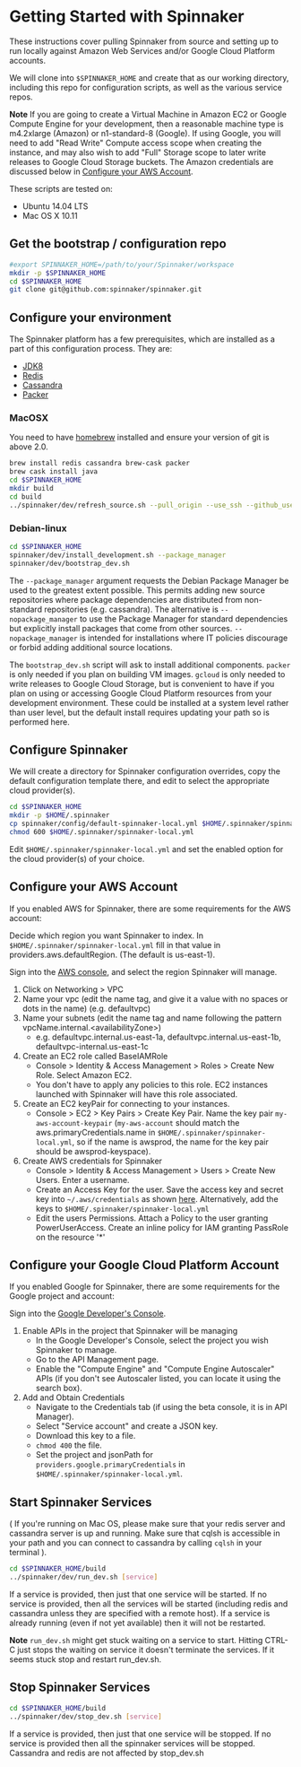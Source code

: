 # Getting Started with Spinnaker

These instructions cover pulling Spinnaker from source and setting up to run locally against Amazon Web Services and/or Google Cloud Platform accounts.

We will clone into `$SPINNAKER_HOME` and create that as our working directory, including this repo for configuration scripts, as well as the various
service repos.

**Note** If you are going to create a Virtual Machine in Amazon EC2 or
Google Compute Engine for your development, then a reasonable machine
type is m4.2xlarge (Amazon) or n1-standard-8 (Google). If using Google,
you will need to add "Read Write" Compute access scope when creating the
instance, and may also wish to add "Full" Storage scope to later write
releases to Google Cloud Storage buckets. The Amazon credentials are
discussed below in [Configure your AWS Account](#configure-your-aws-account).

These scripts are tested on:
* Ubuntu 14.04 LTS
* Mac OS X 10.11


## Get the bootstrap / configuration repo

````bash
#export SPINNAKER_HOME=/path/to/your/Spinnaker/workspace
mkdir -p $SPINNAKER_HOME
cd $SPINNAKER_HOME
git clone git@github.com:spinnaker/spinnaker.git
````

## Configure your environment

The Spinnaker platform has a few prerequisites, which are installed as a part of this configuration process. They are: 

 * [JDK8](https://www.oracle.com/java/index.html)
 * [Redis](http://redis.io/)
 * [Cassandra](http://cassandra.apache.org/)
 * [Packer](https://www.packer.io/)

### MacOSX

You need to have [homebrew](http://brew.sh/) installed and ensure your version of git is above 2.0.

````bash
brew install redis cassandra brew-cask packer
brew cask install java
cd $SPINNAKER_HOME
mkdir build
cd build
../spinnaker/dev/refresh_source.sh --pull_origin --use_ssh --github_user default
````

### Debian-linux

````bash
cd $SPINNAKER_HOME
spinnaker/dev/install_development.sh --package_manager
spinnaker/dev/bootstrap_dev.sh
````

The `--package_manager` argument requests the Debian Package Manager be used
to the greatest extent possible. This permits adding new source repositories
where package dependencies are distributed from non-standard repositories
(e.g. cassandra). The alternative is `--nopackage_manager` to use the
Package Manager for standard dependencies but explicitly install packages
that come from other sources. `--nopackage_manager` is intended for
installations where IT policies discourage or forbid adding additional
source locations.


The `bootstrap_dev.sh` script will ask to install additional components.
`packer` is only needed if you plan on building VM images. `gcloud`
is only needed to write releases to Google Cloud Storage, but is convenient
to have if you plan on using or accessing Google Cloud Platform resources
from your development environment. These could be installed at a system level
rather than user level, but the default install requires updating your path
so is performed here.

## Configure Spinnaker

We will create a directory for Spinnaker configuration overrides, copy the default configuration template there, and edit to select
the appropriate cloud provider(s).

````bash
cd $SPINNAKER_HOME
mkdir -p $HOME/.spinnaker
cp spinnaker/config/default-spinnaker-local.yml $HOME/.spinnaker/spinnaker-local.yml
chmod 600 $HOME/.spinnaker/spinnaker-local.yml
````

Edit `$HOME/.spinnaker/spinnaker-local.yml` and set the enabled option for the cloud provider(s) of your choice.

## Configure your AWS Account

If you enabled AWS for Spinnaker, there are some requirements for the AWS account:

Decide which region you want Spinnaker to index. In `$HOME/.spinnaker/spinnaker-local.yml` fill in that value in providers.aws.defaultRegion. (The default is us-east-1).

Sign into the [AWS console](https://console.aws.amazon.com/), and select the region Spinnaker will manage.

1. Click on Networking > VPC
2. Name your vpc (edit the name tag, and give it a value with no spaces or dots in the name) (e.g. defaultvpc)
3. Name your subnets (edit the name tag and name following the pattern vpcName.internal.\<availabilityZone>)
    - e.g. defaultvpc.internal.us-east-1a, defaultvpc.internal.us-east-1b, defaultvpc-internal.us-east-1c
4. Create an EC2 role called BaseIAMRole
    - Console > Identity & Access Management > Roles > Create New Role. Select Amazon EC2.
    - You don't have to apply any policies to this role. EC2 instances launched with Spinnaker will have this role associated.
5. Create an EC2 keyPair for connecting to your instances.
    - Console > EC2 > Key Pairs > Create Key Pair. Name the key pair `my-aws-account-keypair` (`my-aws-account` should match the aws.primaryCredentials.name in `$HOME/.spinnaker/spinnaker-local.yml`, so if the name is awsprod, the name for the key pair should be awsprod-keyspace).
6. Create AWS credentials for Spinnaker
    - Console > Identity & Access Management > Users > Create New Users. Enter a username.
    - Create an Access Key for the user. Save the access key and secret key into `~/.aws/credentials` as shown [here](http://docs.aws.amazon.com/cli/latest/userguide/cli-chap-getting-started.html#cli-config-files). Alternatively, add the keys to `$HOME/.spinnaker/spinnaker-local.yml`
    - Edit the users Permissions. Attach a Policy to the user granting PowerUserAccess. Create an inline policy for IAM granting PassRole on the resource '*'

## Configure your Google Cloud Platform Account

If you enabled Google for Spinnaker, there are some requirements for the Google
project and account:

Sign into the [Google Developer's Console](https://console.developers.google.com).

1. Enable APIs in the project that Spinnaker will be managing
   - In the Google Developer's Console, select the project you wish Spinnaker
     to manage.
   - Go to the API Management page.
   - Enable the "Compute Engine" and "Compute Engine Autoscaler" APIs (if you don't see Autoscaler listed, you can locate it using the search box).
2. Add and Obtain Credentials
   - Navigate to the Credentials tab (if using the beta console, it is in API Manager).
   - Select "Service account" and create a JSON key.
   - Download this key to a file.
   - `chmod 400` the file.
   - Set the project and jsonPath for `providers.google.primaryCredentials`
     in `$HOME/.spinnaker/spinnaker-local.yml`.


## Start Spinnaker Services

( If you're running on Mac OS, please make sure that your redis server and cassandra server is up and running. Make sure that cqlsh is accessible in your path and you can connect to cassandra by calling `cqlsh` in your terminal ).

````bash
cd $SPINNAKER_HOME/build
../spinnaker/dev/run_dev.sh [service]
````

If a service is provided, then just that one service will be started.
If no service is provided, then all the services will be started
(including redis and cassandra unless they are specified with a remote host).
If a service is already running (even if not yet available) then it will
not be restarted.

**Note** `run_dev.sh` might get stuck waiting on a service to start. Hitting CTRL-C just stops the waiting on service it doesn't terminate the services. If it seems stuck
stop and restart run_dev.sh.

## Stop Spinnaker Services
````bash
cd $SPINNAKER_HOME/build
../spinnaker/dev/stop_dev.sh [service]
````

If a service is provided, then just that one service will be stopped.
If no service is provided then all the spinnaker services will be stopped.
Cassandra and redis are not affected by stop_dev.sh



